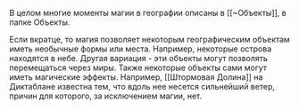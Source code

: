 В целом многие моменты магии в географии описаны в [[~Объекты]], в папке Объекты.

Если вкратце, то магия позволяет некоторым географическим объектам иметь необычные формы или места. Например, некоторые острова находятся в небе. Другая вариация - эти объекты могут позволять перемещаться через миры. Также некоторые объекты сами могут иметь магические эффекты. Например, [[Штормовая Долина]] на Диктаблане известна тем, что вдоль нее несется сильнейший ветер, причин для которого, за исключением магии, нет.
